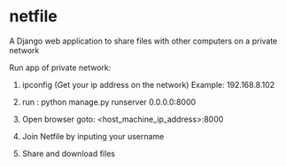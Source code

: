 # netfile
A Django web application to share files with other computers on a private network 


Run app of private network:
1. ipconfig (Get your ip address on the network)
    Example: 192.168.8.102

2. run : python manage.py runserver 0.0.0.0:8000

3. Open browser 
    goto: <host_machine_ip_address>:8000

4. Join Netfile by inputing your username

5. Share and download files